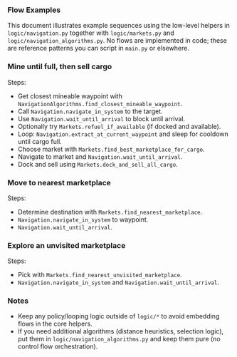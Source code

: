 ### Flow Examples

This document illustrates example sequences using the low-level helpers in `logic/navigation.py` together with `logic/markets.py` and `logic/navigation_algorithms.py`. No flows are implemented in code; these are reference patterns you can script in `main.py` or elsewhere.

### Mine until full, then sell cargo

Steps:
- Get closest mineable waypoint with `NavigationAlgorithms.find_closest_mineable_waypoint`.
- Call `Navigation.navigate_in_system` to the target.
- Use `Navigation.wait_until_arrival` to block until arrival.
- Optionally try `Markets.refuel_if_available` (if docked and available).
- Loop: `Navigation.extract_at_current_waypoint` and sleep for cooldown until cargo full.
- Choose market with `Markets.find_best_marketplace_for_cargo`.
- Navigate to market and `Navigation.wait_until_arrival`.
- Dock and sell using `Markets.dock_and_sell_all_cargo`.

### Move to nearest marketplace

Steps:
- Determine destination with `Markets.find_nearest_marketplace`.
- `Navigation.navigate_in_system` to waypoint.
- `Navigation.wait_until_arrival`.

### Explore an unvisited marketplace

Steps:
- Pick with `Markets.find_nearest_unvisited_marketplace`.
- `Navigation.navigate_in_system` and `Navigation.wait_until_arrival`.

### Notes

- Keep any policy/looping logic outside of `logic/*` to avoid embedding flows in the core helpers.
- If you need additional algorithms (distance heuristics, selection logic), put them in `logic/navigation_algorithms.py` and keep them pure (no control flow orchestration).


